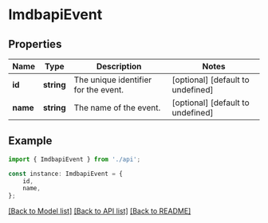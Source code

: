 # ImdbapiEvent


## Properties

Name | Type | Description | Notes
------------ | ------------- | ------------- | -------------
**id** | **string** | The unique identifier for the event. | [optional] [default to undefined]
**name** | **string** | The name of the event. | [optional] [default to undefined]

## Example

```typescript
import { ImdbapiEvent } from './api';

const instance: ImdbapiEvent = {
    id,
    name,
};
```

[[Back to Model list]](../README.md#documentation-for-models) [[Back to API list]](../README.md#documentation-for-api-endpoints) [[Back to README]](../README.md)
